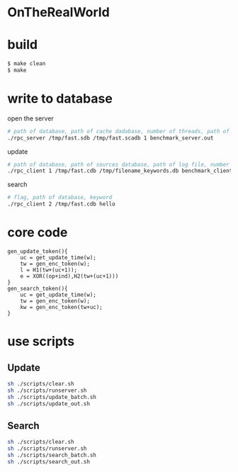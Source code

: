# OnTheRealWorld

# build

```bash
$ make clean
$ make
```

# write to database

open the server

```bash
# path of database, path of cache dadabase, number of threads, path of output log
./rpc_server /tmp/fast.sdb /tmp/fast.scadb 1 benchmark_server.out
```

update

```bash
# path of database, path of sources database, path of log file, number of keyword-document pairs
./rpc_client 1 /tmp/fast.cdb /tmp/filename_keywords.db benchmark_client.out 32769
```

search

```bash
# flag, path of database, keyword
./rpc_client 2 /tmp/fast.cdb hello
```

# core code

```cplusplus
gen_update_token(){
    uc = get_update_time(w);
    tw = gen_enc_token(w);
    l = H1(tw+(uc+1));
    e = XOR((op+ind),H2(tw+(uc+1)))
}
gen_search_token(){
    uc = get_update_time(w);
    tw = gen_enc_token(w);
    kw = gen_enc_token(tw+uc);
}
```

# use scripts
## Update
```bash
sh ./scripts/clear.sh
sh ./scripts/runserver.sh
sh ./scripts/update_batch.sh
sh ./scripts/update_out.sh
```

## Search
```bash
sh ./scripts/clear.sh
sh ./scripts/runserver.sh
sh ./scripts/search_batch.sh
sh ./scripts/search_out.sh
```